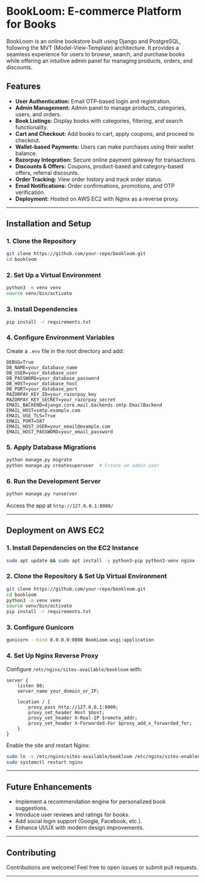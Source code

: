 # BookLoom: E-commerce Platform for Books

BookLoom is an online bookstore built using Django and PostgreSQL, following the MVT (Model-View-Template) architecture. It provides a seamless experience for users to browse, search, and purchase books while offering an intuitive admin panel for managing products, orders, and discounts.

## Features
- **User Authentication:** Email OTP-based login and registration.
- **Admin Management:** Admin panel to manage products, categories, users, and orders.
- **Book Listings:** Display books with categories, filtering, and search functionality.
- **Cart and Checkout:** Add books to cart, apply coupons, and proceed to checkout.
- **Wallet-based Payments:** Users can make purchases using their wallet balance.
- **Razorpay Integration:** Secure online payment gateway for transactions.
- **Discounts & Offers:** Coupons, product-based and category-based offers, referral discounts.
- **Order Tracking:** View order history and track order status.
- **Email Notifications:** Order confirmations, promotions, and OTP verification.
- **Deployment:** Hosted on AWS EC2 with Nginx as a reverse proxy.

---

## Installation and Setup

### 1. Clone the Repository
```bash
git clone https://github.com/your-repo/bookloom.git
cd bookloom
```

### 2. Set Up a Virtual Environment
```bash
python3 -m venv venv
source venv/bin/activate
```

### 3. Install Dependencies
```bash
pip install -r requirements.txt
```

### 4. Configure Environment Variables
Create a `.env` file in the root directory and add:
```env
DEBUG=True
DB_NAME=your_database_name
DB_USER=your_database_user
DB_PASSWORD=your_database_password
DB_HOST=your_database_host
DB_PORT=your_database_port
RAZORPAY_KEY_ID=your_razorpay_key
RAZORPAY_KEY_SECRET=your_razorpay_secret
EMAIL_BACKEND=django.core.mail.backends.smtp.EmailBackend
EMAIL_HOST=smtp.example.com
EMAIL_USE_TLS=True
EMAIL_PORT=587
EMAIL_HOST_USER=your_email@example.com
EMAIL_HOST_PASSWORD=your_email_password
```

### 5. Apply Database Migrations
```bash
python manage.py migrate
python manage.py createsuperuser  # Create an admin user
```

### 6. Run the Development Server
```bash
python manage.py runserver
```
Access the app at `http://127.0.0.1:8000/`

---

## Deployment on AWS EC2

### 1. Install Dependencies on the EC2 Instance
```bash
sudo apt update && sudo apt install -y python3-pip python3-venv nginx
```

### 2. Clone the Repository & Set Up Virtual Environment
```bash
git clone https://github.com/your-repo/bookloom.git
cd bookloom
python3 -m venv venv
source venv/bin/activate
pip install -r requirements.txt
```

### 3. Configure Gunicorn
```bash
gunicorn --bind 0.0.0.0:8000 BookLoom.wsgi:application
```

### 4. Set Up Nginx Reverse Proxy
Configure `/etc/nginx/sites-available/bookloom` with:
```nginx
server {
    listen 80;
    server_name your_domain_or_IP;

    location / {
        proxy_pass http://127.0.0.1:8000;
        proxy_set_header Host $host;
        proxy_set_header X-Real-IP $remote_addr;
        proxy_set_header X-Forwarded-For $proxy_add_x_forwarded_for;
    }
}
```
Enable the site and restart Nginx:
```bash
sudo ln -s /etc/nginx/sites-available/bookloom /etc/nginx/sites-enabled
sudo systemctl restart nginx
```

---

## Future Enhancements
- Implement a recommendation engine for personalized book suggestions.
- Introduce user reviews and ratings for books.
- Add social login support (Google, Facebook, etc.).
- Enhance UI/UX with modern design improvements.

---

## Contributing
Contributions are welcome! Feel free to open issues or submit pull requests.

---


